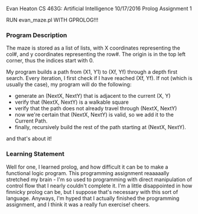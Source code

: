 Evan Heaton
CS 463G: Artificial Intelligence
10/17/2016
Prolog Assignment 1

RUN evan\_maze.pl WITH GPROLOG!!!

### Program Description
The maze is stored as a list of lists, with X coordinates representing the col#, and y coordinates representing the row#. The origin is in the top left corner, thus the indices start with 0.

My program builds a path from (X1, Y1) to (Xf, Yf) through a depth first search.
Every iteration, I first check if I have reached (Xf, Yf). If not (which is usually the case), my program will do the following:
* generate an (NextX, NextY) that is adjacent to the current (X, Y)
* verify that (NextX, NextY) is a walkable square
* verify that the path does not already travel through (NextX, NextY)
* now we're certain that (NextX, NextY) is valid, so we add it to the Current Path.
* finally, recursively build the rest of the path starting at (NextX, NextY).

and that's about it!

### Learning Statement
Well for one, I learned prolog, and how difficult it can be to make a functional logic program. This programming assignment reaaaaally stretched my brain - I'm so used to programming with direct manipulation of control flow that I nearly couldn't complete it. I'm a little disappointed in how finnicky prolog can be, but I suppose that's necessary with this sort of language. Anyways, I'm hyped that I actually finished the programming assignment, and I think it was a really fun exercise! cheers. 
